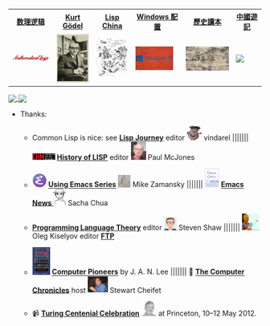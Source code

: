 <table>
  <tr>
  <th><a href="https://github.com/alaskasquirrel/mathematical-logic"> 数理逻辑 </a></th>
  <th><a href="https://github.com/alaskasquirrel/KurtGodel"> Kurt Gödel </a></th>
  <th><a href="https://github.com/alaskasquirrel/Lisp-China"> Lisp China </a></th>
  <th><a href="https://alaskasquirrel.github.io/post/windows/"> Windows 配置 </a></th>
  <th><a href="https://alaskasquirrel.github.io/post/culture/"> 歷史讀本 </a></th>
  <th><a href="https://alaskasquirrel.github.io/post/%E4%B8%AD%E5%9B%BD%E6%B8%B8%E8%AE%B0/"> 中國遊記 </a></th>
  <tr>
  <td><a href="https://github.com/alaskasquirrel/mathematical-logic"><img width="100px" src="./images/MathematicalLogic.png"/></a></td>
  <td><a href="https://github.com/alaskasquirrel/KurtGodel"><img width="75px" src="./images/KurtGodel.jpg"/></a></td>
  <td><a href="https://github.com/alaskasquirrel/Lisp-China"><img width="75px" src="./images/LandOfLisp.png"/></a></td>
  <td><a href="https://alaskasquirrel.github.io/post/windows/"><img width="75px" src="./images/windows.jpg"/></a></td>
  <td><a href="https://alaskasquirrel.github.io/post/culture/"><img width="115px" src="./images/万亩登丰.jpg"/></a></td>
  <td><a href="https://alaskasquirrel.github.io/post/%E4%B8%AD%E5%9B%BD%E6%B8%B8%E8%AE%B0/"><img width="50px" src="./images/中国游记.png"/></a></td>
  </tr>
</table>

<a href="https://github.com/alaskasquirrel/Chinese-Podcasts">
  <img align="center" src="https://github-readme-stats.anuraghazra1.vercel.app/api/pin/?username=alaskasquirrel&repo=Chinese-Podcasts&theme=buefy" />
</a>

<a href="https://github.com/alaskasquirrel/Lisp-China">
  <img align="center" src="https://github-readme-stats.anuraghazra1.vercel.app/api/pin/?username=alaskasquirrel&repo=Lisp-China&theme=graywhite" />
</a>

- Thanks:

  * Common Lisp is nice: see <u>**[Lisp Journey](https://lisp-journey.gitlab.io/)**</u> editor <img width="30" src="./images/LispJourney.jpg"/> vindarel ||||||| <img width="45" src="./images/CHM.png"/> <u>**[History of LISP](http://www.softwarepreservation.org/projects/LISP)**</u> editor <img width="30" src="./images/McJones.jpg"/> Paul McJones

  * <img width="28" src="./images/EmacsLogo.png"/> <u>**[Using Emacs Series](https://cestlaz.github.io/stories/emacs/)**</u> <img width="25" src="./images/Zamansky.jpg"/> Mike Zamansky  |||||||  <img width="28" src="./images/EmacsNews.png"/> <u>**[Emacs News ](https://sachachua.com/blog/)**</u> <img width="25" src="./images/Chua.png"/>  Sacha Chua
  
  * <u>**[Programming Language Theory](https://steshaw.org/plt/)**</u> editor <img width="25" src="./images/steshaw.png"/>  Steven Shaw ||||||| <img width="35" src="./images/Oleg.jpg"/> Oleg Kiselyov editor <u>**[FTP](http://okmij.org/ftp/)**</u> 

  * <img width="35" src="./images/pioneers.jpg"> <u>**[Computer Pioneers](https://history.computer.org/pioneers/)**</u> by J. A. N. Lee ||||||| 🎥 <u>**[The Computer Chronicles](http://www.cheifet.com/)**</u> host <img width="40" src="./images/Cheifet.jpg"> Stewart Cheifet

  * 📹 <u>**[Turing Centenial Celebration](https://conifer.rhizome.org/mudd/turing/20180328150956/https://www.princeton.edu/turing//index.xml)**</u> <img width="30" src="./images/Turing.png"/> at Princeton, 10–12 May 2012.
